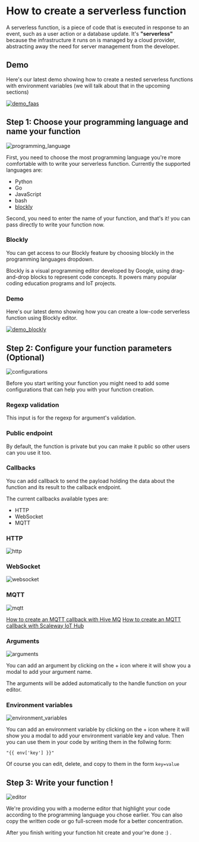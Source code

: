 # How to create a serverless function

A serverless function, is a piece of code that is executed in response to an event, such as a user action or a database update. It's **"serverless"** because the infrastructure it runs on is managed by a cloud provider, abstracting away the need for server management from the developer.

## Demo

Here's our latest demo showing how to create a nested serverless functions with environment variables (we will talk about that in the upcoming sections)

[![demo_faas](../../img/demo_faas.png)](https://www.youtube.com/watch?v=J6t95NXQGnM)

## Step 1: Choose your programming language and name your function

![programming_language](../../img/faas/function.png)

First, you need to choose the most programming language you're more comfortable with to write your serverless function. Currently the supported languages are:

- Python
- Go
- JavaScript
- bash
- [blockly](#Blockly)

Second, you need to enter the name of your function, and that's it! you can pass directly to write your function now.

### Blockly

You can get access to our Blockly feature by choosing blockly in the programming languages dropdown.

Blockly is a visual programming editor developed by Google, using drag-and-drop blocks to represent code concepts. It powers many popular coding education programs and IoT projects.

### Demo

Here's our latest demo showing how you can create a low-code serverless function using Blockly editor.

[![demo_blockly](../../img/demo_blockly.png)](https://youtu.be/ikBNQmlXJY8)

## Step 2: Configure your function parameters (Optional)

![configurations](../../img/faas/function2.png)

Before you start writing your function you might need to add some configurations that can help you with your function creation.

### Regexp validation

This input is for the regexp for argument's validation.

### Public endpoint

By default, the function is private but you can make it public so other users can you use it too.

### Callbacks

You can add callback to send the payload holding the data about the function and its result to the callback endpoint.

The current callbacks available types are:

- HTTP
- WebSocket
- MQTT

### HTTP

![http](../../img/faas/http_callback.png)

### WebSocket

![websocket](../../img/faas/websocket_callback.png)

### MQTT

![mqtt](../../img/faas/mqtt_callback.png)

[How to create an MQTT callback with Hive MQ](./how_to_create_mqtt_hive_mq.md)
[How to create an MQTT callback with Scaleway IoT Hub](./how_to_create_mqtt_scaleway.md)

### Arguments

![arguments](../../img/faas/function_arguments.png)

You can add an argument by clicking on the + icon where it will show you a modal to add your argument name.

The arguments will be added automatically to the handle function on your editor.

### Environment variables

![environment_variables](../../img/faas/function_environment_variable.png)

You can add an environment variable by clicking on the + icon where it will show you a modal to add your environment variable key and value. Then you can use them in your code by writing them in the follwing form:

```shell
"{{ env['key'] }}"
```

Of course you can edit, delete, and copy to them in the form `key=value`

## Step 3: Write your function !

![editor](../../img/faas/function_editor.png)

We're providing you with a moderne editor that highlight your code according to the programming language you chose earlier. You can also copy the written code or go full-screen mode for a better concentration.

After you finish writing your function hit create and your're done :) .
